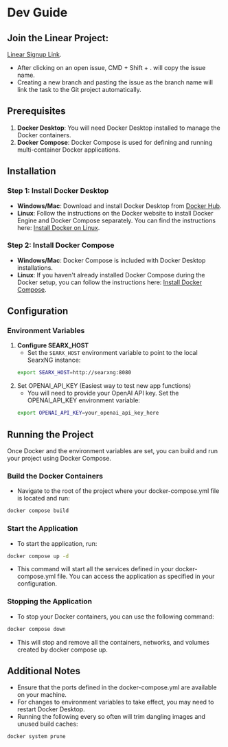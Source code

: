 # Dev Guide

## Join the Linear Project:
[Linear Signup Link](https://linear.app/reachai/join/ebdf66a96b63ba4de5a9006eecda14b1?s=4).

- After clicking on an open issue, CMD + Shift + . will copy the issue name.
- Creating a new branch and pasting the issue as the branch name will link the task to the Git project automatically.

## Prerequisites

1. **Docker Desktop**: You will need Docker Desktop installed to manage the Docker containers. 
2. **Docker Compose**: Docker Compose is used for defining and running multi-container Docker applications.

## Installation

### Step 1: Install Docker Desktop

- **Windows/Mac**: Download and install Docker Desktop from [Docker Hub](https://www.docker.com/products/docker-desktop).
- **Linux**: Follow the instructions on the Docker website to install Docker Engine and Docker Compose separately. You can find the instructions here: [Install Docker on Linux](https://docs.docker.com/engine/install/).

### Step 2: Install Docker Compose

- **Windows/Mac**: Docker Compose is included with Docker Desktop installations.
- **Linux**: If you haven't already installed Docker Compose during the Docker setup, you can follow the instructions here: [Install Docker Compose](https://docs.docker.com/compose/install/).

## Configuration

### Environment Variables

1. **Configure SEARX_HOST**
   - Set the `SEARX_HOST` environment variable to point to the local SearxNG instance:
   ```sh
   export SEARX_HOST=http://searxng:8080
   ```
2. Set OPENAI_API_KEY (Easiest way to test new app functions)
   - You will need to provide your OpenAI API key. Set the OPENAI_API_KEY environment variable:
   ```sh
   export OPENAI_API_KEY=your_openai_api_key_here
   ```
   
## Running the Project
Once Docker and the environment variables are set, you can build and run your project using Docker Compose.

### Build the Docker Containers
   - Navigate to the root of the project where your docker-compose.yml file is located and run:
   ```sh
   docker compose build
   ```
### Start the Application
   - To start the application, run:
   ```sh
   docker compose up -d
   ```
   - This command will start all the services defined in your docker-compose.yml file. You can access the application as specified in your configuration.

### Stopping the Application
   - To stop your Docker containers, you can use the following command:
   ```sh
   docker compose down
   ```
   - This will stop and remove all the containers, networks, and volumes created by docker compose up.

## Additional Notes
   - Ensure that the ports defined in the docker-compose.yml are available on your machine.
   - For changes to environment variables to take effect, you may need to restart Docker Desktop.
   - Running the following every so often will trim dangling images and unused build caches:
   ```sh
   docker system prune
   ```
   
